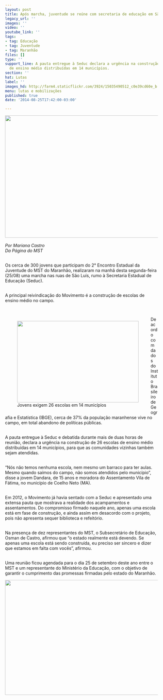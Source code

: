 ```yaml
---
layout: post
title: Após marcha, juventude se reúne com secretaria de educação em São Luís
legacy_url: ''
images: ''
video: ''
youtube_link: ''
tags:
- tag: Educação
- tag: Juventude
- tag: Maranhão
files: []
type: ''
support_line: A pauta entregue à Seduc declara a urgência na construção de 26 escolas
  de ensino médio distribuídas em 14 municípios.
section: ''
hat: Lutas
label: ''
images_hd: http://farm4.staticflickr.com/3924/15035490512_c0e39cd60e_b.jpg
menu: lutas e mobilizações
published: true
date: '2014-08-25T17:42:00-03:00'

---
```

<p><em><img alt="" height="402" src="http://farm4.staticflickr.com/3855/14849302037_765ed5cdce_b.jpg" width="600" /><br />
<br />
Por Mariana Castro<br />
Da P&aacute;gina do MST</em></p>

<p><br />
Os cerca de 300 jovens que participam do 2&deg; Encontro Estadual da Juventude do MST do Maranh&atilde;o, realizaram na manh&atilde; desta segunda-feira (25/08) uma marcha nas ruas de S&atilde;o Lu&iacute;s, rumo &agrave; Secretaria Estadual de Educa&ccedil;&atilde;o (Seduc).</p>

<p><br />
A principal reivindica&ccedil;&atilde;o do Movimento &eacute; a constru&ccedil;&atilde;o de escolas de ensino m&eacute;dio no campo.</p>

<p>&nbsp;</p>

<figure class="image" style="float:left"><img alt="" height="268" src="http://farm4.staticflickr.com/3896/14849199920_043f4e6be4_b.jpg" width="400" />
<figcaption>Jovens exigem 26 escolas em 14 munic&iacute;pios</figcaption>
</figure>

<p>De acordo com dados do Instituto Brasileiro de Geografia e Estat&iacute;stica (IBGE), cerca de 37% da popula&ccedil;&atilde;o maranhense vive no campo, em total abandono de pol&iacute;ticas p&uacute;blicas.</p>

<p><br />
A pauta entregue &agrave; Seduc e debatida durante mais de duas horas de reuni&atilde;o, declara a urg&ecirc;ncia na constru&ccedil;&atilde;o de 26 escolas de ensino m&eacute;dio distribu&iacute;das em 14 munic&iacute;pios, para que as comunidades vizinhas tamb&eacute;m sejam atendidas.&nbsp;</p>

<p><br />
&ldquo;N&oacute;s n&atilde;o temos nenhuma escola, nem mesmo um barraco para ter aulas. Mesmo quando sa&iacute;mos do campo, n&atilde;o somos atendidos pelo munic&iacute;pio&rdquo;, disse a jovem Dandara, de 15 anos e moradora do Assentamento Vila de F&aacute;tima, no munic&iacute;pio de Coelho Neto (MA).</p>

<p><br />
Em 2012, o Movimento j&aacute; havia sentado com a Seduc e apresentado uma extensa pauta que mostrava a realidade dos acampamentos e assentamentos. Do compromisso firmado naquele ano, apenas uma escola est&aacute; em fase de constru&ccedil;&atilde;o, e ainda assim em desacordo com o projeto, pois n&atilde;o apresenta sequer biblioteca e refeit&oacute;rio.&nbsp;</p>

<p><br />
Na presen&ccedil;a de dez representantes do MST, o Subsecret&aacute;rio de Educa&ccedil;&atilde;o, Osman de Castro, afirmou que &ldquo;o estado realmente est&aacute; devendo. Se apenas uma escola est&aacute; sendo constru&iacute;da, eu preciso ser sincero e dizer que estamos em falta com voc&ecirc;s&rdquo;, afirmou.</p>

<p><br />
Uma reuni&atilde;o ficou agendada para o dia 25 de setembro deste ano entre o MST e um representante do Minist&eacute;rio da Educa&ccedil;&atilde;o, com o objetivo de garantir o cumprimento das promessas firmadas pelo estado do Maranh&atilde;o.</p>

<p><img alt="" height="378" src="http://farm4.staticflickr.com/3924/15035490512_c0e39cd60e_b.jpg" width="600" /></p>
